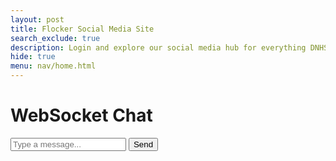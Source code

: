 ```yaml
---
layout: post
title: Flocker Social Media Site 
search_exclude: true
description: Login and explore our social media hub for everything DNHS 
hide: true
menu: nav/home.html
---
```



<html>
<head>
    <title>Flask WebSocket Chat</title>
    <script src="https://cdn.socket.io/4.5.4/socket.io.min.js"></script>
</head>
<body>
    <h1>WebSocket Chat</h1>
    <input id="msgInput" placeholder="Type a message...">
    <button onclick="sendMessage()">Send</button>
    <ul id="messages"></ul>
    <script>
        const socket = io("http://localhost:4887");
        socket.on("connect", () => {
            console.log("Connected to server");
        });
        socket.on("message", (msg) => {
            const li = document.createElement("li");
            li.textContent = msg;
            document.getElementById("messages").appendChild(li);
        });
        function sendMessage() {
            const input = document.getElementById("msgInput");
            const msg = input.value;
            socket.send(msg);
            input.value = "";
        }
    </script>
</body>
</html>
